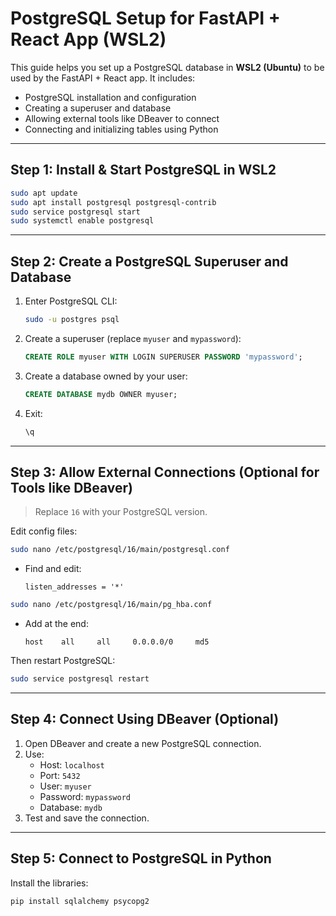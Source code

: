 # PostgreSQL Setup for FastAPI + React App (WSL2)

This guide helps you set up a PostgreSQL database in **WSL2 (Ubuntu)** to be used by the FastAPI + React app. It includes:

- PostgreSQL installation and configuration
- Creating a superuser and database
- Allowing external tools like DBeaver to connect
- Connecting and initializing tables using Python

---

## Step 1: Install & Start PostgreSQL in WSL2

```bash
sudo apt update
sudo apt install postgresql postgresql-contrib
sudo service postgresql start
sudo systemctl enable postgresql
```

---

##  Step 2: Create a PostgreSQL Superuser and Database

1. Enter PostgreSQL CLI:
   ```bash
   sudo -u postgres psql
   ```

2. Create a superuser (replace `myuser` and `mypassword`):
   ```sql
   CREATE ROLE myuser WITH LOGIN SUPERUSER PASSWORD 'mypassword';
   ```

3. Create a database owned by your user:
   ```sql
   CREATE DATABASE mydb OWNER myuser;
   ```

4. Exit:
   ```sql
   \q
   ```

---

## Step 3: Allow External Connections (Optional for Tools like DBeaver)

> Replace `16` with your PostgreSQL version.

Edit config files:

```bash
sudo nano /etc/postgresql/16/main/postgresql.conf
```

- Find and edit:
  ```
  listen_addresses = '*'
  ```

```bash
sudo nano /etc/postgresql/16/main/pg_hba.conf
```

- Add at the end:
  ```
  host    all     all     0.0.0.0/0     md5
  ```

Then restart PostgreSQL:

```bash
sudo service postgresql restart
```

---

## Step 4: Connect Using DBeaver (Optional)

1. Open DBeaver and create a new PostgreSQL connection.
2. Use:
   - Host: `localhost`
   - Port: `5432`
   - User: `myuser`
   - Password: `mypassword`
   - Database: `mydb`
3. Test and save the connection.

---

## Step 5: Connect to PostgreSQL in Python

Install the libraries:

```bash
pip install sqlalchemy psycopg2
```

